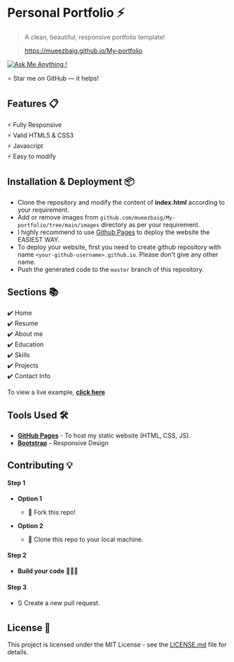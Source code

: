 # Personal Portfolio ⚡️ 
> A clean, beautiful, responsive portfolio template!

> https://mueezbaig.github.io/My-portfolio

[![Ask Me Anything !](https://img.shields.io/badge/ask%20me-linkedin-1abc9c.svg)](https://www.linkedin.com/in/moizz-baig-a791b31a5/)

:star: Star me on GitHub — it helps!

## Features 📋
⚡️ Fully Responsive\
⚡️ Valid HTML5 & CSS3\
⚡️ Javascript\
⚡️ Easy to modify

## Installation & Deployment 📦
- Clone the repository and modify the content of <b>index.html</b> according to your requirement.
- Add or remove images from `github.com/mueezbaig/My-portfolio/tree/main/images` directory as per your requirement.
- I highly recommend to use [Github Pages](https://create-react-app.dev/docs/deployment/#github-pages) to deploy the website the EASIEST WAY.
- To deploy your website, first you need to create github repository with name `<your-github-username>.github.io`. Please don't give any other name.
- Push the generated code to the `master` branch of this repository.

## Sections 📚
✔️ Home\
✔️ Resume\
✔️ About me\
✔️ Education \
✔️ Skills \
✔️ Projects\
✔️ Contact Info


To view a live example, **[click here](https://mueezbaig.github.io/My-portfolio)**

## Tools Used 🛠️
* [<b>GitHub Pages</b>](https://create-react-app.dev/docs/deployment/#github-pages) - To host my static website (HTML, CSS, JS).
* [<b>Bootstrap</b>](https://getbootstrap.com/) - Responsive Design

## Contributing 💡
#### Step 1

- **Option 1**
    - 🍴 Fork this repo!

- **Option 2**
    - 👯 Clone this repo to your local machine.


#### Step 2

- **Build your code** 🔨🔨🔨

#### Step 3

- 🔃 Create a new pull request.

## License 📄
This project is licensed under the MIT License - see the [LICENSE.md](./LICENSE) file for details.

